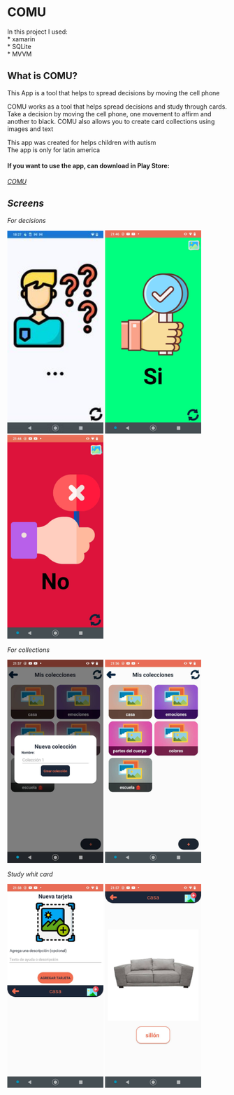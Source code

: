 
<h1> COMU </h1>
In this project I used: <br />
* xamarin <br />
* SQLite <br />
* MVVM <br />

## <h2> What is COMU? </H2> ##

This App is a  tool that helps  to spread decisions by moving the cell phone

COMU works as a tool that helps spread decisions and study through cards.
 Take a decision by moving the cell phone, one movement to affirm and another to black.
COMU also allows you to create card collections using images and text

This app was created for helps children with autism <br/>
The app is only for latin america <br/>

<h4>If you want to use the app, can download in Play Store: </h4> <a href="https://play.google.com/store/apps/details?id=com.companyname.comu"> <i> COMU <i/> </a> 

## <h2> Screens </H2> ##

<i> For decisions </i> <br/>

<img src="img for readme/home.jpg" width="220" /> <img src="img for readme/yes_img.jpg" width="220" />
<img src="img for readme/no_img.jpg" width="220" /><br/>

<i> For collections </i> <br/>

<img src="img for readme/add collection.jpg" width="220" /> <img src="img for readme/collections.jpg" width="220" /> <br/>

<i> Study whit card </i> <br/>

<img src="img for readme/add card.jpg" width="220" /> <img src="img for readme/card.jpg" width="220" /> <br/>
